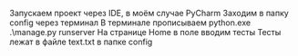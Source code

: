 Запускаем проект через IDE, в моём случае PyCharm
Заходим в папку config через терминал
В терминале прописываем python.exe .\manage.py runserver
На странице Home в поле вводим тесты
Тесты лежат в файле text.txt в папке config
